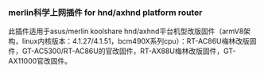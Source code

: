 ### merlin科学上网插件 for hnd/axhnd platform router
此插件适用于asus/merlin koolshare hnd/axhnd平台机型改版固件（armV8架构，linux内核版本：4.1.27/4.1.51，bcm490X系列cpu）：RT-AC86U梅林改版固件，GT-AC5300/RT-AC86U的官改固件，RT-AX88U梅林改版固件，GT-AX11000官改固件。

